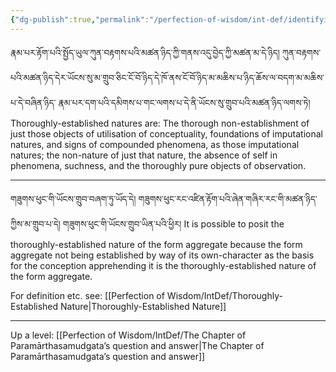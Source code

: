 ```yaml
---
{"dg-publish":true,"permalink":"/perfection-of-wisdom/int-def/identifying-thoroughly-established-natures/"}
---
```


རྣམ་པར་རྟོག་པའི་སྤྱོད་ཡུལ་ཀུན་བརྟགས་པའི་མཚན་ཉིད་ཀྱི་གནས་འདུ་བྱེད་ཀྱི་མཚན་མ་དེ་ཉིད། 
ཀུན་བརྟགས་པའི་མཚན་ཉིད་དེར་ཡོངས་སུ་མ་གྲུབ་ཅིང་ངོ་བོ་ཉིད་དེ་ཁོ་ནས་ངོ་བོ་ཉིད་མ་མཆིས་པ་ཉིད་ཆོས་ལ་བདག་མ་མཆིས་པ་དེ་བཞིན་ཉིད་
རྣམ་པར་དག་པའི་དམིགས་པ་གང་ལགས་པ་དེ་ནི་ཡོངས་སུ་གྲུབ་པའི་མཚན་ཉིད་ལགས་ཏེ།
Thoroughly-established natures are: The thorough non-establishment of just those objects of utilisation of conceptuality, foundations of imputational natures, and signs of compounded phenomena, as those imputational natures; the non-nature of just that nature, the absence of self in phenomena, suchness, and the thoroughly pure objects of observation.


---
གཟུགས་ཕུང་གི་ཡོངས་གྲུབ་བཞག་ཏུ་ཡོད་དེ། 
གཟུགས་ཕུང་རང་འཛིན་རྟོག་པའི་ཞེན་གཞིར་རང་གི་མཚན་ཉིད་ཀྱིས་མ་གྲུབ་པ་དེ། གཟུགས་ཕུང་གི་ཡོངས་གྲུབ་ཡིན་པའི་ཕྱིར།
It is possible to posit the thoroughly-established nature of the form aggregate because the form aggregate not being established by way of its own-character as the basis for the conception apprehending it is the thoroughly-established nature of the form aggregate.

For definition etc. see: [[Perfection of Wisdom/IntDef/Thoroughly-Established Nature\|Thoroughly-Established Nature]]

---
Up a level: [[Perfection of Wisdom/IntDef/The Chapter of Paramārthasamudgata’s question and answer\|The Chapter of Paramārthasamudgata’s question and answer]]